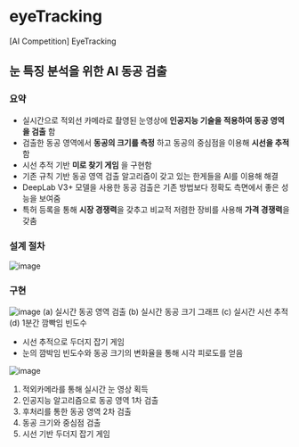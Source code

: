 # eyeTracking
[AI Competition] EyeTracking

## 눈 특징 분석을 위한 AI 동공 검출
### 요약
- 실시간으로 적외선 카메라로 촬영된 눈영상에 **인공지능 기술을 적용하여 동공 영역을 검출** 함
- 검출한 동공 영역에서 **동공의 크기를 측정** 하고 동공의 중심점을 이용해 **시선을 추적**함
- 시선 추적 기반 **미로 찾기 게임** 을 구현함
- 기존 규칙 기반 동공 영역 검출 알고리즘이 갖고 있는 한게들을 AI를 이용해 해결
- DeepLab V3+ 모델을 사용한 동공 검출은 기존 방법보다 정확도 측면에서 좋은 성능을 보여줌
- 특허 등록을 통해 **시장 경쟁력**을 갖추고 비교적 저렴한 장비를 사용해 **가격 경쟁력**을 갖춤

### 설계 절차
![image](https://user-images.githubusercontent.com/72767245/97117845-bb752480-1749-11eb-8459-2e6aeb78323c.png)


### 구현
![image](https://user-images.githubusercontent.com/72767245/97117847-bdd77e80-1749-11eb-94e1-8914e5d817ce.png)
(a) 실시간 동공 영역 검출
(b) 실시간 동공 크기 그래프
(c) 실시간 시선 추적
(d) 1분간 깜빡임 빈도수

- 시선 추적으로 두더지 잡기 게임
- 눈의 깜박임 빈도수와 동공 크기의 변화율을 통해 시각 피로도를 얻음

![image](https://user-images.githubusercontent.com/72767245/97117850-c16b0580-1749-11eb-992d-5f6d985b3da5.png)
1. 적외카메라를 통해 실시간 눈 영상 획득 
2. 인공지능 알고리즘으로 동공 영역 1차 검출 
3. 후처리를 통한 동공 영역 2차 검출 
4. 동공 크기와 중심점 검출 
5. 시선 기반 두더지 잡기 게임 
